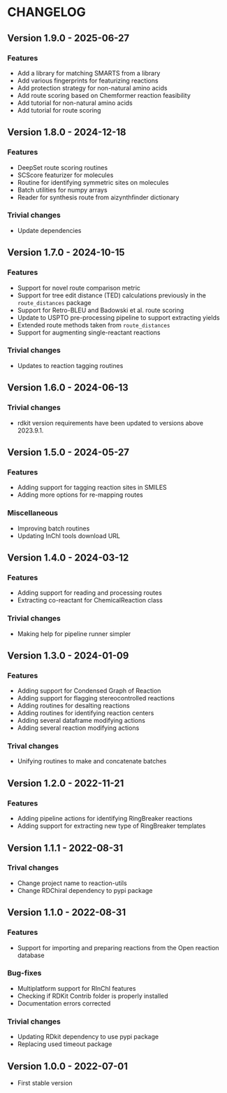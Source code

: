 # CHANGELOG

## Version 1.9.0 - 2025-06-27

### Features

- Add a library for matching SMARTS from a library
- Add various fingerprints for featurizing reactions
- Add protection strategy for non-natural amino acids
- Add route scoring based on Chemformer reaction feasibility
- Add tutorial for non-natural amino acids
- Add tutorial for route scoring

## Version 1.8.0 - 2024-12-18

### Features

- DeepSet route scoring routines
- SCScore featurizer for molecules
- Routine for identifying symmetric sites on molecules
- Batch utilities for numpy arrays
- Reader for synthesis route from aizynthfinder dictionary

### Trivial changes

- Update dependencies

## Version 1.7.0 - 2024-10-15

### Features

- Support for novel route comparison metric
- Support for tree edit distance (TED) calculations previously in the `route_distances` package
- Support for Retro-BLEU and Badowski et al. route scoring
- Update to USPTO pre-processing pipeline to support extracting yields
- Extended route methods taken from `route_distances`
- Support for augmenting single-reactant reactions

### Trivial changes

- Updates to reaction tagging routines

## Version 1.6.0 - 2024-06-13

### Trivial changes

- rdkit version requirements have been updated to versions above 2023.9.1.

## Version 1.5.0 - 2024-05-27

### Features

- Adding support for tagging reaction sites in SMILES
- Adding more options for re-mapping routes

### Miscellaneous

- Improving batch routines
- Updating InChI tools download URL

## Version 1.4.0 - 2024-03-12

### Features

- Adding support for reading and processing routes
- Extracting co-reactant for ChemicalReaction class

### Trivial changes

- Making help for pipeline runner simpler

## Version 1.3.0 - 2024-01-09

### Features

- Adding support for Condensed Graph of Reaction
- Adding support for flagging stereocontrolled reactions
- Adding routines for desalting reactions
- Adding routines for identifying reaction centers
- Adding several dataframe modifying actions
- Adding several reaction modifying actions

### Trival changes

- Unifying routines to make and concatenate batches

## Version 1.2.0 - 2022-11-21

### Features

- Adding pipeline actions for identifying RingBreaker reactions
- Adding support for extracting new type of RingBreaker templates

## Version 1.1.1 - 2022-08-31

### Trival changes

- Change project name to reaction-utils
- Change RDChiral dependency to pypi package

## Version 1.1.0 - 2022-08-31

### Features

- Support for importing and preparing reactions from the Open reaction database

### Bug-fixes

- Multiplatform support for RInChI features
- Checking if RDKit Contrib folder is properly installed
- Documentation errors corrected

### Trivial changes

- Updating RDkit dependency to use pypi package
- Replacing used timeout package

## Version 1.0.0 - 2022-07-01

- First stable version
